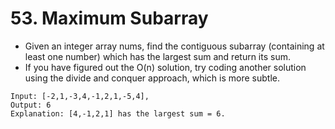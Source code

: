 # 53. Maximum Subarray
* Given an integer array nums, find the contiguous subarray (containing at least one number) which has the largest sum and return its sum.
* If you have figured out the O(n) solution, try coding another solution using the divide and conquer approach, which is more subtle.
```text
Input: [-2,1,-3,4,-1,2,1,-5,4],
Output: 6
Explanation: [4,-1,2,1] has the largest sum = 6.
```

